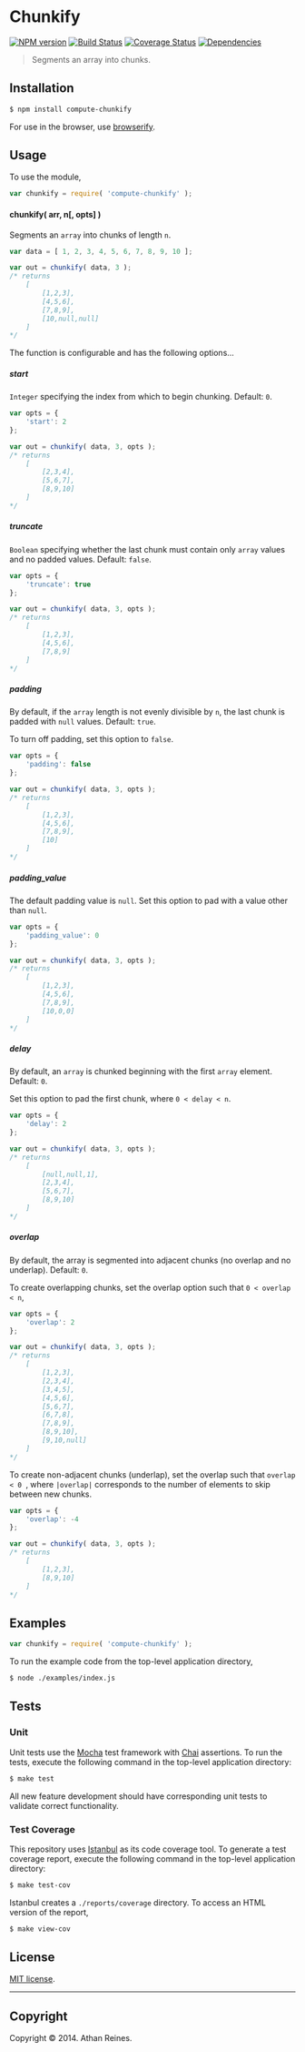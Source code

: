 Chunkify
===
[![NPM version][npm-image]][npm-url] [![Build Status][travis-image]][travis-url] [![Coverage Status][coveralls-image]][coveralls-url] [![Dependencies][dependencies-image]][dependencies-url]

> Segments an array into chunks.


## Installation

``` bash
$ npm install compute-chunkify
```

For use in the browser, use [browserify](https://github.com/substack/node-browserify).


## Usage

To use the module,

``` javascript
var chunkify = require( 'compute-chunkify' );
```

#### chunkify( arr, n[, opts] )

Segments an `array` into chunks of length `n`.

``` javascript
var data = [ 1, 2, 3, 4, 5, 6, 7, 8, 9, 10 ];

var out = chunkify( data, 3 );
/* returns
	[
		[1,2,3],
		[4,5,6],
		[7,8,9],
		[10,null,null]
	]
*/
```

The function is configurable and has the following options...


##### _start_

`Integer` specifying the index from which to begin chunking. Default: `0`.

``` javascript
var opts = {
	'start': 2
};

var out = chunkify( data, 3, opts );
/* returns
	[
		[2,3,4],
		[5,6,7],
		[8,9,10]
	]
*/
```


##### _truncate_

`Boolean` specifying whether the last chunk must contain only `array` values and no padded values. Default: `false`.

``` javascript
var opts = {
	'truncate': true
};

var out = chunkify( data, 3, opts );
/* returns
	[
		[1,2,3],
		[4,5,6],
		[7,8,9]
	]
*/
```

##### _padding_

By default, if the `array` length is not evenly divisible by `n`, the last chunk is padded with `null` values. Default: `true`.

To turn off padding, set this option to `false`.

``` javascript
var opts = {
	'padding': false
};

var out = chunkify( data, 3, opts );
/* returns
	[
		[1,2,3],
		[4,5,6],
		[7,8,9],
		[10]
	]
*/
```

##### _padding_value_

The default padding value is `null`. Set this option to pad with a value other than `null`.

``` javascript
var opts = {
	'padding_value': 0
};

var out = chunkify( data, 3, opts );
/* returns
	[
		[1,2,3],
		[4,5,6],
		[7,8,9],
		[10,0,0]
	]
*/
```

##### _delay_

By default, an `array` is chunked beginning with the first `array` element. Default: `0`.

Set this option to pad the first chunk, where `0 < delay < n`.

``` javascript
var opts = {
	'delay': 2
};

var out = chunkify( data, 3, opts );
/* returns 
	[
		[null,null,1],
		[2,3,4],
		[5,6,7],
		[8,9,10]
	]
*/
```

##### _overlap_

By default, the array is segmented into adjacent chunks (no overlap and no underlap). Default: `0`.

To create overlapping chunks, set the overlap option such that `0 < overlap < n`,

``` javascript
var opts = {
	'overlap': 2
};

var out = chunkify( data, 3, opts );
/* returns 
	[
		[1,2,3],
		[2,3,4],
		[3,4,5],
		[4,5,6],
		[5,6,7],
		[6,7,8],
		[7,8,9],
		[8,9,10],
		[9,10,null]
	]
*/
```

To create non-adjacent chunks (underlap), set the overlap such that `overlap < 0 `, where `|overlap|` corresponds to the number of elements to skip between new chunks.

``` javascript
var opts = {
	'overlap': -4
};

var out = chunkify( data, 3, opts );
/* returns 
	[
		[1,2,3],
		[8,9,10]
	]
*/
```


## Examples

``` javascript
var chunkify = require( 'compute-chunkify' );
```

To run the example code from the top-level application directory,

``` bash
$ node ./examples/index.js
```


## Tests

### Unit

Unit tests use the [Mocha](http://mochajs.org/) test framework with [Chai](http://chaijs.com) assertions. To run the tests, execute the following command in the top-level application directory:

``` bash
$ make test
```

All new feature development should have corresponding unit tests to validate correct functionality.


### Test Coverage

This repository uses [Istanbul](https://github.com/gotwarlost/istanbul) as its code coverage tool. To generate a test coverage report, execute the following command in the top-level application directory:

``` bash
$ make test-cov
```

Istanbul creates a `./reports/coverage` directory. To access an HTML version of the report,

``` bash
$ make view-cov
```


## License

[MIT license](http://opensource.org/licenses/MIT). 


---
## Copyright

Copyright &copy; 2014. Athan Reines.


[npm-image]: http://img.shields.io/npm/v/compute-chunkify.svg
[npm-url]: https://npmjs.org/package/compute-chunkify

[travis-image]: http://img.shields.io/travis/compute-io/chunkify/master.svg
[travis-url]: https://travis-ci.org/compute-io/chunkify

[coveralls-image]: https://img.shields.io/coveralls/compute-io/chunkify/master.svg
[coveralls-url]: https://coveralls.io/r/compute-io/chunkify?branch=master

[dependencies-image]: http://img.shields.io/david/compute-io/chunkify.svg
[dependencies-url]: https://david-dm.org/compute-io/chunkify

[dev-dependencies-image]: http://img.shields.io/david/dev/compute-io/chunkify.svg
[dev-dependencies-url]: https://david-dm.org/dev/compute-io/chunkify

[github-issues-image]: http://img.shields.io/github/issues/compute-io/chunkify.svg
[github-issues-url]: https://github.com/compute-io/chunkify/issues
